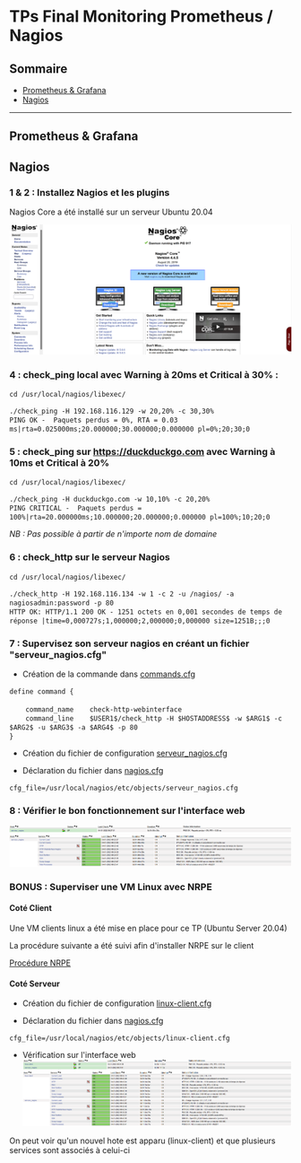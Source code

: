 # TPs Final Monitoring Prometheus / Nagios

## Sommaire

- [Prometheus & Grafana](#prometheus--grafana)
- [Nagios](#nagios)

---
## Prometheus & Grafana

## Nagios

### 1 & 2 : Installez Nagios et les plugins

Nagios Core a été installé sur un serveur Ubuntu 20.04

![Voir l'interface web](https://github.com/KooKaik/Rendu_Prometheus_Nagios/blob/master/Nagios/Capture%20Ecran/NagiosCore.png)

### 4 : check_ping local avec Warning à 20ms et Critical à 30% :

```
cd /usr/local/nagios/libexec/
```

```
./check_ping -H 192.168.116.129 -w 20,20% -c 30,30%
PING OK -  Paquets perdus = 0%, RTA = 0.03 ms|rta=0.025000ms;20.000000;30.000000;0.000000 pl=0%;20;30;0
```

### 5 : check_ping sur https://duckduckgo.com avec Warning à 10ms et Critical à 20%

```
cd /usr/local/nagios/libexec/
```

```
./check_ping -H duckduckgo.com -w 10,10% -c 20,20%
PING CRITICAL -  Paquets perdus = 100%|rta=20.000000ms;10.000000;20.000000;0.000000 pl=100%;10;20;0
```

*NB : Pas possible à partir de n'importe nom de domaine*

### 6 : check_http sur le serveur Nagios

```
cd /usr/local/nagios/libexec/
```

```
./check_http -H 192.168.116.134 -w 1 -c 2 -u /nagios/ -a nagiosadmin:password -p 80
HTTP OK: HTTP/1.1 200 OK - 1251 octets en 0,001 secondes de temps de réponse |time=0,000727s;1,000000;2,000000;0,000000 size=1251B;;;0
```

### 7 : Supervisez son serveur nagios en créant un fichier "serveur_nagios.cfg"

- Création de la commande dans [commands.cfg](https://github.com/KooKaik/Rendu_Prometheus_Nagios/blob/master/Nagios/Fichiers%20de%20Configuration/objects/commands.cfg)
```
define command {

    command_name    check-http-webinterface
    command_line    $USER1$/check_http -H $HOSTADDRESS$ -w $ARG1$ -c $ARG2$ -u $ARG3$ -a $ARG4$ -p 80
}
```

- Création du fichier de configuration [serveur_nagios.cfg](https://github.com/KooKaik/Rendu_Prometheus_Nagios/blob/master/Nagios/Fichiers%20de%20Configuration/objects/serveur_nagios.cfg)

- Déclaration du fichier dans [nagios.cfg](https://github.com/KooKaik/Rendu_Prometheus_Nagios/blob/master/Nagios/Fichiers%20de%20Configuration/nagios.cfg)
```
cfg_file=/usr/local/nagios/etc/objects/serveur_nagios.cfg
```

### 8 : Vérifier le bon fonctionnement sur l'interface web
![Hotes](https://github.com/KooKaik/Rendu_Prometheus_Nagios/blob/master/Nagios/Capture%20Ecran/Hosts.png)
![Services](https://github.com/KooKaik/Rendu_Prometheus_Nagios/blob/master/Nagios/Capture%20Ecran/Services.png)

### BONUS : Superviser une VM Linux avec NRPE

#### Coté Client

Une VM clients linux a été mise en place pour ce TP (Ubuntu Server 20.04)

La procédure suivante a été suivi afin d'installer NRPE sur le client

[Procédure NRPE](https://support.nagios.com/kb/article/nrpe-how-to-install-nrpe-v4-from-source-515.html)

#### Coté Serveur

- Création du fichier de configuration [linux-client.cfg](https://github.com/KooKaik/Rendu_Prometheus_Nagios/blob/master/Nagios/Fichiers%20de%20Configuration/objects/linux-client.cfg)

- Déclaration du fichier dans [nagios.cfg](https://github.com/KooKaik/Rendu_Prometheus_Nagios/blob/master/Nagios/Fichiers%20de%20Configuration/nagios.cfg)
```
cfg_file=/usr/local/nagios/etc/objects/linux-client.cfg
```

- Vérification sur l'interface web
![Hotes](https://github.com/KooKaik/Rendu_Prometheus_Nagios/blob/master/Nagios/Capture%20Ecran/Hosts-Bonus.png)
![Services](https://github.com/KooKaik/Rendu_Prometheus_Nagios/blob/master/Nagios/Capture%20Ecran/Services-Bonus.png)

On peut voir qu'un nouvel hote est apparu (linux-client) et que plusieurs services sont associés à celui-ci